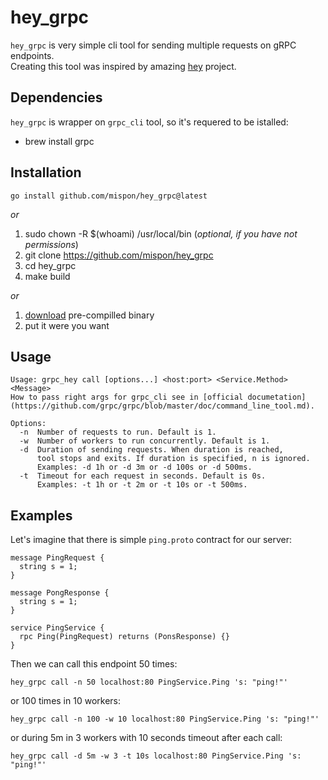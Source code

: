 # hey_grpc

`hey_grpc` is very simple cli tool for sending multiple requests on gRPC endpoints.   
Creating this tool was inspired by amazing [hey](https://github.com/rakyll/hey) project.

## Dependencies
`hey_grpc` is wrapper on `grpc_cli` tool, so it's requered to be istalled:
- brew install grpc

## Installation
```
go install github.com/mispon/hey_grpc@latest
```

*or*
1. sudo chown -R $(whoami) /usr/local/bin (*optional, if you have not permissions*)
2. git clone https://github.com/mispon/hey_grpc
3. cd hey_grpc
4. make build

*or*
1. [download](https://github.com/mispon/hey_grpc/releases/download/v0.0.1/hey_grpc_darwin_amd64) pre-compilled binary
2. put it were you want


## Usage
```
Usage: grpc_hey call [options...] <host:port> <Service.Method> <Message>
How to pass right args for grpc_cli see in [official documetation](https://github.com/grpc/grpc/blob/master/doc/command_line_tool.md).

Options:
  -n  Number of requests to run. Default is 1.
  -w  Number of workers to run concurrently. Default is 1.
  -d  Duration of sending requests. When duration is reached,
      tool stops and exits. If duration is specified, n is ignored.
      Examples: -d 1h or -d 3m or -d 100s or -d 500ms.
  -t  Timeout for each request in seconds. Default is 0s.
      Examples: -t 1h or -t 2m or -t 10s or -t 500ms.
```

## Examples
Let's imagine that there is simple `ping.proto` contract for our server:
```
message PingRequest {
  string s = 1;
}

message PongResponse {
  string s = 1;
}

service PingService {
  rpc Ping(PingRequest) returns (PonsResponse) {}
}
```

Then we can call this endpoint 50 times:
```
hey_grpc call -n 50 localhost:80 PingService.Ping 's: "ping!"'
```

or 100 times in 10 workers:
```
hey_grpc call -n 100 -w 10 localhost:80 PingService.Ping 's: "ping!"'
```

or during 5m in 3 workers with 10 seconds timeout after each call:
```
hey_grpc call -d 5m -w 3 -t 10s localhost:80 PingService.Ping 's: "ping!"'
```
